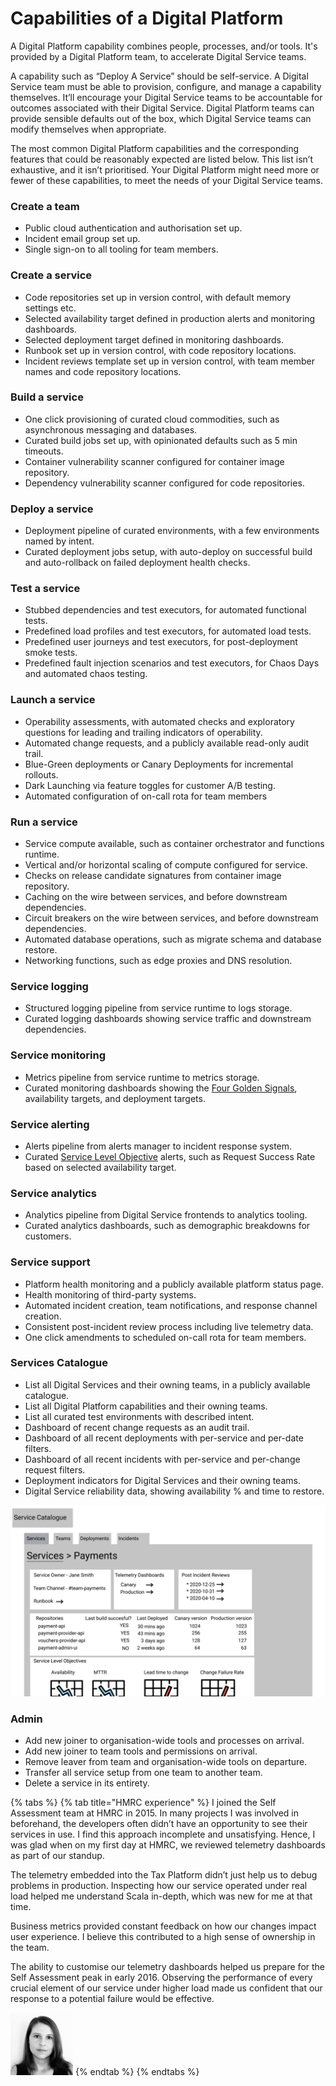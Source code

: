 # Capabilities of a Digital Platform

A Digital Platform capability combines people, processes, and/or tools. It's provided by a Digital Platform team, to accelerate Digital Service teams.

A capability such as “Deploy A Service” should be self-service. A Digital Service team must be able to provision, configure, and manage a capability themselves. It’ll encourage your Digital Service teams to be accountable for outcomes associated with their Digital Service. Digital Platform teams can provide sensible defaults out of the box, which Digital Service teams can modify themselves when appropriate.

The most common Digital Platform capabilities and the corresponding features that could be reasonably expected are listed below. This list isn’t exhaustive, and it isn’t prioritised. Your Digital Platform might need more or fewer of these capabilities, to meet the needs of your Digital Service teams.

### Create a team 

* Public cloud authentication and authorisation set up.
* Incident email group set up.
* Single sign-on to all tooling for team members.

### Create a service

* Code repositories set up in version control, with default memory settings etc.
* Selected availability target defined in production alerts and monitoring dashboards. 
* Selected deployment target defined in monitoring dashboards.
* Runbook set up in version control, with code repository locations.
* Incident reviews template set up in version control, with team member names and code repository locations.

### Build a service

* One click provisioning of curated cloud commodities, such as asynchronous messaging and databases.
* Curated build jobs set up, with opinionated defaults such as 5 min timeouts.
* Container vulnerability scanner configured for container image repository.
* Dependency vulnerability scanner configured for code repositories.

### Deploy a service

* Deployment pipeline of curated environments, with a few environments named by intent. 
* Curated deployment jobs setup, with auto-deploy on successful build and auto-rollback on failed deployment health checks.

### Test a service

* Stubbed dependencies and test executors, for automated functional tests.
* Predefined load profiles and test executors, for automated load tests.
* Predefined user journeys and test executors, for post-deployment smoke tests.
* Predefined fault injection scenarios and test executors, for Chaos Days and automated chaos testing.

### Launch a service

* Operability assessments, with automated checks and exploratory questions for leading and trailing indicators of operability.
* Automated change requests, and a publicly available read-only audit trail. 
* Blue-Green deployments or Canary Deployments for incremental rollouts.
* Dark Launching via feature toggles for customer A/B testing.
* Automated configuration of on-call rota for team members

### Run a service

* Service compute available, such as container orchestrator and functions runtime.
* Vertical and/or horizontal scaling of compute configured for service.
* Checks on release candidate signatures from container image repository.
* Caching on the wire between services, and before downstream dependencies.
* Circuit breakers on the wire between services, and before downstream dependencies.
* Automated database operations, such as migrate schema and database restore.
* Networking functions, such as edge proxies and DNS resolution.

### Service logging

* Structured logging pipeline from service runtime to logs storage.
* Curated logging dashboards showing service traffic and downstream dependencies.

### Service monitoring

* Metrics pipeline from service runtime to metrics storage.
* Curated monitoring dashboards showing the [Four Golden Signals](https://landing.google.com/sre/sre-book/chapters/monitoring-distributed-systems/#xref_monitoring_golden-signals), availability targets, and deployment targets.

### Service alerting 

* Alerts pipeline from alerts manager to incident response system.
* Curated [Service Level Objective](https://landing.google.com/sre/sre-book/chapters/service-level-objectives/) alerts, such as Request Success Rate based on selected availability target.

### Service analytics

* Analytics pipeline from Digital Service frontends to analytics tooling.
* Curated analytics dashboards, such as demographic breakdowns for customers.

### Service support

* Platform health monitoring and a publicly available platform status page.
* Health monitoring of third-party systems.
* Automated incident creation, team notifications, and response channel creation.
* Consistent post-incident review process including live telemetry data.
* One click amendments to scheduled on-call rota for team members.

### Services Catalogue

* List all Digital Services and their owning teams, in a publicly available catalogue.
* List all Digital Platform capabilities and their owning teams.
* List all curated test environments with described intent.
* Dashboard of recent change requests as an audit trail.
* Dashboard of all recent deployments with per-service and per-date filters.
* Dashboard of all recent incidents with per-service and per-change request filters.
* Deployment indicators for Digital Services and their owning teams.
* Digital Service reliability data, showing availability % and time to restore. 


![A Wireframe of a Service Page in a Service Catalogue, showcasing information on the service's microservices, SLO's and delivery indicators](../.gitbook/assets/service-catalogue-service-page-wireframe.png)

### Admin

* Add new joiner to organisation-wide tools and processes on arrival.
* Add new joiner to team tools and permissions on arrival.
* Remove leaver from team and organisation-wide tools on departure.
* Transfer all service setup from one team to another team.
* Delete a service in its entirety.

{% tabs %}
{% tab title="HMRC experience" %}
I  joined the Self Assessment team at HMRC in 2015. In many projects I was involved in beforehand, the developers often didn’t have an opportunity to see their services in use. I find this approach incomplete and unsatisfying. Hence, I was glad when on my first day at HMRC, we reviewed telemetry dashboards as part of our standup. 

The telemetry embedded into the Tax Platform didn’t just help us to debug problems in production. Inspecting how our service operated under real load helped me understand Scala in-depth, which was new for me at that time. 

Business metrics provided constant feedback on how our changes impact user experience. I believe this contributed to a high sense of ownership in the team.

The ability to customise our telemetry dashboards helped us prepare for the Self Assessment peak in early 2016. Observing the performance of every crucial element of our service under higher load made us confident that our response to a potential failure would be effective.

![Katarzyna Kittel](../.gitbook/assets/katarzynakittel.png)
{% endtab %}
{% endtabs %}

